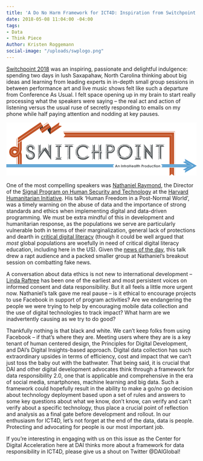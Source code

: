 ```yaml
---
title: 'A Do No Harm Framework for ICT4D: Inspiration from Switchpoint 2018'
date: 2018-05-08 11:04:00 -04:00
tags:
- Data
- Think Piece
Author: Kristen Roggemann
social-image: "/uploads/swplogo.png"
---
```


[Switchpoint 2018](https://www.switchpointideas.com/2018) was an inspiring, passionate and delightful indulgence: spending two days in lush Saxapahaw, North Carolina thinking about big ideas and learning from leading experts in in-depth small group sessions in between performance art and live music shows felt like such a departure from Conference As Usual. I felt space opening up in my brain to start really processing what the speakers were saying – the real act and action of listening versus the usual ruse of secretly responding to emails on my phone while half paying attention and nodding at key pauses.

![swplogo.png](/uploads/swplogo.png)

One of the most compelling speakers was [Nathaniel Raymond](https://hhi.harvard.edu/people/nathaniel-raymond), the Director of the [Signal Program on Human Security and Technology](https://hhi.harvard.edu/research/signal) at the [Harvard Humanitarian Initiative](https://hhi.harvard.edu/). His talk ‘Human Freedom in a Post-Normal World’, was a timely warning on the abuse of data and the importance of strong standards and ethics when implementing digital and data-driven programming. We must be extra mindful of this in development and humanitarian response, as the populations we serve are particularly vulnerable both in terms of their marginalization, general lack of protections and dearth in [critical digital literacy](https://dai-global-digital.com/investments-in-internet-access-must-include-investments-in-critical-digital-literacy.html) (though it could be well argued that *most* global populations are woefully in need of critical digital literacy education, including here in the US). Given the [news of the day](https://en.wikipedia.org/wiki/Facebook%E2%80%93Cambridge_Analytica_data_scandal), this talk drew a rapt audience and a packed smaller group at Nathaniel’s breakout session on combatting fake news.

A conversation about data ethics is not new to international development – [Linda Raftree](https://lindaraftree.com/) has been one of the earliest and most persistent voices on informed consent and data responsibility. But it all feels a little more urgent now. Nathaniel’s talk gave me real pause – is it ethical to encourage projects to use Facebook in support of program activities? Are we endangering the people we were trying to help by encouraging mobile data collection and the use of digital technologies to track impact? What harm are we inadvertently causing as we try to do good?

Thankfully nothing is that black and white. We can’t keep folks from using Facebook – if that’s where they are. Meeting users where they are is a key tenant of human centered design, the Principles for Digital Development, and DAI’s Digital Insights-based approach. Digital data collection has such extraordinary upsides in terms of efficiency, cost and impact that we can’t just toss the baby out with the bathwater. That being said, it is crucial that DAI and other digital development advocates think through a framework for data responsibility 2.0, one that is applicable and comprehensive in the era of social media, smartphones, machine learning and big data. Such a framework could hopefully result in the ability to make a go/no go decision about technology deployment based upon a set of rules and answers to some key questions about what we know, don’t know, can verify and can’t verify about a specific technology, thus place a crucial point of reflection and analysis as a final gate before development and rollout. In our enthusiasm for ICT4D, let’s not forget at the end of the data, data is people. Protecting and advocating for people is our most important job.

If you’re interesting in engaging with us on this issue as the Center for Digital Acceleration here at DAI thinks more about a framework for data responsibility in ICT4D, please give us a shout on Twitter @DAIGlobal!